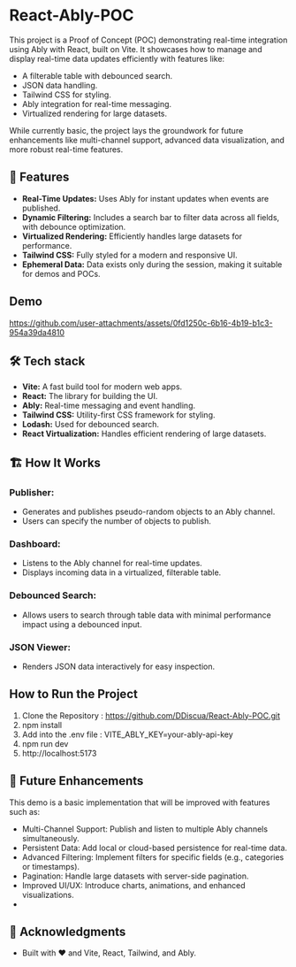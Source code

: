 # React-Ably-POC

This project is a Proof of Concept (POC) demonstrating real-time integration using Ably with React, built on Vite. It showcases how to manage and display real-time data updates efficiently with features like:

- A filterable table with debounced search.
- JSON data handling.
- Tailwind CSS for styling.
- Ably integration for real-time messaging.
- Virtualized rendering for large datasets.


While currently basic, the project lays the groundwork for future enhancements like multi-channel support, advanced data visualization, and more robust real-time features.

## 🚀 Features

- **Real-Time Updates:** Uses Ably for instant updates when events are published.
- **Dynamic Filtering:**
Includes a search bar to filter data across all fields, with debounce optimization.
- **Virtualized Rendering:**
Efficiently handles large datasets for performance.
- **Tailwind CSS:** Fully styled for a modern and responsive UI.
- **Ephemeral Data:** Data exists only during the session, making it suitable for demos and POCs.


## Demo



https://github.com/user-attachments/assets/0fd1250c-6b16-4b19-b1c3-954a39da4810



## 🛠️ Tech stack

- **Vite:** A fast build tool for modern web apps.
- **React:** The library for building the UI.
- **Ably:** Real-time messaging and event handling.
- **Tailwind CSS:** Utility-first CSS framework for styling.
- **Lodash:** Used for debounced search.
- **React Virtualization:** Handles efficient rendering of large datasets.


## 🏗️ How It Works

### Publisher:

- Generates and publishes pseudo-random objects to an Ably channel.
- Users can specify the number of objects to publish.

### Dashboard:

- Listens to the Ably channel for real-time updates.
- Displays incoming data in a virtualized, filterable table.

### Debounced Search:

- Allows users to search through table data with minimal performance impact using a debounced input.

### JSON Viewer:

- Renders JSON data interactively for easy inspection.


## How to Run the Project

1. Clone the Repository : https://github.com/DDiscua/React-Ably-POC.git
2. npm install
3. Add into the .env file : VITE_ABLY_KEY=your-ably-api-key
4. npm run dev
5. http://localhost:5173


## 📖  Future Enhancements

This demo is a basic implementation that will be improved with features such as:

- Multi-Channel Support: Publish and listen to multiple Ably channels simultaneously.
- Persistent Data: Add local or cloud-based persistence for real-time data.
- Advanced Filtering: Implement filters for specific fields (e.g., categories or timestamps).
- Pagination: Handle large datasets with server-side pagination.
- Improved UI/UX: Introduce charts, animations, and enhanced visualizations.
- 


## 🌟 Acknowledgments

- Built with ❤️ and Vite, React, Tailwind, and Ably.

